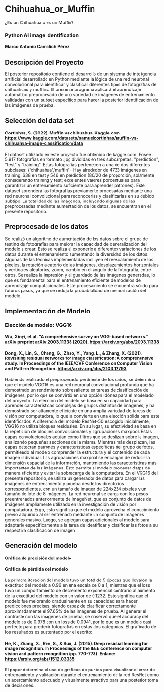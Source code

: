 # Chihuahua_or_Muffin
¿Es un Chihuahua o es un Muffin?
### Python AI image identification
#### Marco Antonio Camalich Pérez
## Descripción del Proyecto
El posterior repositorio contiene el desarrollo de un sistema de inteligencia artificial desarrollado en Python mediante la lógica de una red neuronal convolucional para identificar y clasificar diferentes tipos de fotografías de chihuahuas y muffins. El presente programa aplicará el aprendizaje automático preprocesado de una variedad de imágenes de entrenamiento validadas con un subset específico para hacer la posterior identificación de las imágenes de prueba.
## Selección del data set
#### Cortinhas, S. (2022). Muffin vs chihuahua. Kaggle.com. https://www.kaggle.com/datasets/samuelcortinhas/muffin-vs-chihuahua-image-classification/data
El dataset utilizado en este proyecto fue obtenido de kaggle.com. Posee 5.917 fotografías en formato .jpg divididas en tres subcarpetas: "prediction", "test" y "training". Estas fotografías pertenecen a una de dos diferentes subclases:
{'chihuahua','muffin'}
‌
Hay alrededor de 4733 imágenes en training, 638 en test y 546 en prediction (80/20 de proporción, solamente considerando training y test; excelentes valores porcentuales para garantizar un entrenamiento suficiente para aprender patrones). Este dataset aprenderá las fotografías previamente procesadas mediante una red neuronal convolucional para reconocerlas y clasificarlas en su debido subtipo. La totalidad de las imágenes, incluyendo algunas de las preprocesadas mediante aumentación de los datos, se encuentran en el presente repositorio.
## Preprocesado de los datos
Se realizó un algoritmo de aumentación de los datos sobre el grupo de testing de fotografías para mejorar la capacidad de generalización del modelo a crear. Esto se realiza al exponerlo a diferentes variaciones de los datos durante el entrenamiento aumentando la diversidad de los datos. Algunas de las técnicas implementadas incluyen el reescalamiento de los píxeles, la rotación aleatorio de las imágenes, desplazamientos horizontales y verticales aleatorios, zoom, cambio en el ángulo de la fotografía, entre otros. Se realiza la impresión y el guardado de las imágenes generadas, lo que es fundamental para el entrenamiento eficiente de modelos de aprendizaje computacionales. Este procesamiento se encuentra sólido para futuros pasos, ya que se redujo la probabiblidad de memorización del modelo.
## Implementación de Modelo
### Elección de modelo: VGG16
#### Wu, Xinyi, et al. "A comprehensive survey on VGG-based networks." arXiv preprint arXiv:2003.11338 (2020). https://arxiv.org/abs/2003.11338
#### Dong, X., Lin, S., Cheng, G., Zhao, Y., Yang, L., & Zhang, X. (2021). Revisiting residual networks for image classification: A comprehensive study. In Proceedings of the IEEE/CVF Conference on Computer Vision and Pattern Recognition. https://arxiv.org/abs/2103.12793
Habiendo realizado el preprocesado pertinente de los datos, se determinó que el modelo VGG16 es una red neuronal convolucional profunda que ha demostrado un rendimiento sobresaliente en tareas de clasificación de imágenes, por lo que se convirtió en una opción idónea para el modelado del proyecto. La elección del modelo se basa en su capacidad para aprender características complejas de grupos distintos de imágenes, y ha demostrado ser altamente eficiente en una amplia variedad de tareas de visión por computadora, lo que la convierte en una elección sólida para este identificador.
A diferencia del modelo ResNet-50 escogido inicialmente, VGG16 no utiliza bloques residuales. En su lugar, su efectividad se basa en la repetición de bloques convolucionales y agrupaciones maxpool. Estas capas convolucionales actúan como filtros que se deslizan sobre la imagen, analizando pequeñas secciones de la misma. Mientras más desplazan, las capas detectan patrones y características específicas del grupo de fotos, permitiendo al modelo comprender la estructura y el contenido de cada imagen individual. Las agrupaciones maxpool se encargan de reducir la dimensión espacial de la información, manteniendo las características más importantes de las imágenes. Esto permite al modelo procesar datps de manera eficiente y evitar la sobrecarga de la computadora.
En el VGG16 del presente repositorio, se utiliza un generador de datos para cargar las imágenes de entrenamiento y prueba desde los directorios correspondientes, con un tamaño de imagen de 224x224 píxeles y un tamaño de lote de 8 imágenes. La red neuronal se carga con los pesos preentrenados anteriormente de ImageNet, que es conjunto de datos de imágenes ampliamente utilizado en la investigación de visión por computadora. Ergo, esto significa que el modelo aprovecha el conocimiento previo adquirido al ser entrenado mediante un conjunto de imágenes generales masivo. Luego, se agregan capas adicionales al modelo para adaptarlo específicamente a la tarea de identificar y clasificar las fotos a su respectiva clasificación de imagen
## Generación del modelo

#### Gráfica de precisión del modelo

#### Gráfica de pérdida del modelo
La primera iteración del modelo tuvo un total de 5 épocas que llevaron la exactitud del modelo a 0.96 en una escala de 0 a 1, mientras que el loss tuvo un comportamiento de decremento exponencial contrario al aumento de la exactitud del modelo con un valor de 0.1232. Esto significa que el modelo fue mejorando gradualmente en su capacidad para hacer predicciones precisas, siendo capaz de clasificar correctamente aproximadamente el 97.65% de las imágenes de prueba. Al generar el contraste con las imágenes de prueba, se observó que el accuracy del modelo es de 0.978 con un loss de 0.0941, por lo que es un modelo casi perfecto para predecir fotografías en estas dos categorías.
El graficado de los resultados es sustentado por el escrito: 
#### He, K., Zhang, X., Ren, S., & Sun, J. (2015). Deep residual learning for image recognition. In Proceedings of the IEEE conference on computer vision and pattern recognition (pp. 770-778). Enlace: https://arxiv.org/abs/1512.03385
El paper determina el uso de gráficas de puntos para visualizar el error de entrenamiento y validación durante el entrenamiento de la red ResNet como un acercamiento adecuado y visualmente atractivo para una posterior toma de decisiones.. 

